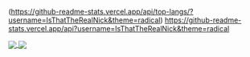 (https://github-readme-stats.vercel.app/api/top-langs/?username=IsThatTheRealNick&theme=radical)
https://github-readme-stats.vercel.app/api?username=IsThatTheRealNick&theme=radical


<a href="https://github.com/anuraghazra/github-readme-stats">
  <img align="center" src="https://github-readme-stats.vercel.app/api/pin/?username=anuraghazra&repo=github-readme-stats" />
</a>
<a href="https://github.com/anuraghazra/convoychat">
  <img align="center" src="https://github-readme-stats.vercel.app/api/pin/?username=anuraghazra&repo=convoychat" />
</a>
